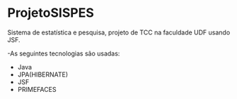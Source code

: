 # ProjetoSISPES
Sistema de estatística e pesquisa, projeto de TCC na faculdade UDF usando JSF.

-As seguintes tecnologias são usadas:
- Java
- JPA(HIBERNATE)
- JSF
- PRIMEFACES
